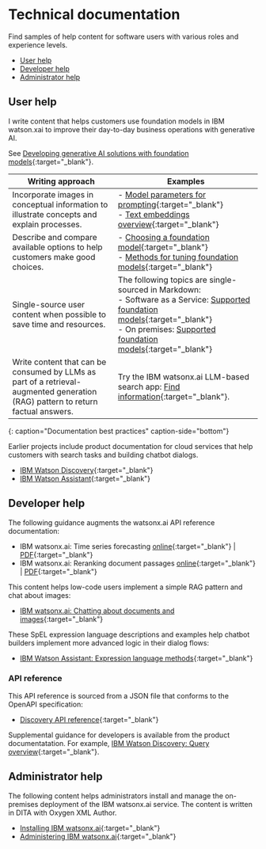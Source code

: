 # Technical documentation

Find samples of help content for software users with various roles and experience levels.

- [User help](#product-user-help)
- [Developer help](#developer-help)
- [Administrator help](#administrator-help)

## User help

I write content that helps customers use foundation models in IBM watson.xai to improve their day-to-day business operations with generative AI.

See [Developing generative AI solutions with foundation models](https://www.ibm.com/docs/SSYOK8/wsj/analyze-data/fm-overview.html){:target="_blank"}.

| Writing approach | Examples |
|------------------|----------|
| Incorporate images in conceptual information to illustrate concepts and explain processes. | - [Model parameters for prompting](https://michelle-miller.github.io/samples/wx-llm-parameters-sample.pdf){:target="_blank"}<br/> - [Text embeddings overview](https://www.ibm.com/docs/SSYOK8/wsj/analyze-data/fm-embed-overview.html){:target="_blank"} |
| Describe and compare available options to help customers make good choices. | - [Choosing a foundation model](https://www.ibm.com/docs/SSYOK8/wsj/analyze-data/fm-model-choose.html){:target="_blank"}<br/> - [Methods for tuning foundation models](https://michelle-miller.github.io/samples/wx-tuning.pdf){:target="_blank"} |
| Single-source user content when possible to save time and resources. | The following topics are single-sourced in Markdown:<br/> - Software as a Service: [Supported foundation models](https://www.ibm.com/docs/SSYOK8/wsj/analyze-data/fm-models.html){:target="_blank"}<br/> - On premises: [Supported foundation models](https://www.ibm.com/docs/SSLSRPV_latest/wsj/analyze-data/fm-models.html){:target="_blank"} |
| Write content that can be consumed by LLMs as part of a retrieval-augmented generation (RAG) pattern to return factual answers. | Try the IBM watsonx.ai LLM-based search app: [Find information](https://dataplatform.cloud.ibm.com/docs/content/wsj/getting-started/welcome-main.html?context=wx){:target="_blank"}. |
{: caption="Documentation best practices" caption-side="bottom"}

Earlier projects include product documentation for cloud services that help customers with search tasks and building chatbot dialogs.

- [IBM Watson Discovery](https://cloud.ibm.com/docs/discovery-data){:target="_blank"}
- [IBM Watson Assistant](https://cloud.ibm.com/docs/assistant?topic=assistant-index){:target="_blank"}

## Developer help

The following guidance augments the watsonx.ai API reference documentation:

- IBM watsonx.ai: Time series forecasting [online](https://www.ibm.com/docs/SSYOK8/wsj/analyze-data/fm-api-time-series.html){:target="_blank"} | [PDF](https://michelle-miller.github.io/samples/wx-time-series-api-sample.pdf){:target="_blank"}
- IBM watsonx.ai: Reranking document passages [online](https://www.ibm.com/docs/SSYOK8/wsj/analyze-data/fm-api-rerank.html#api){:target="_blank"} | [PDF](https://michelle-miller.github.io/samples/wx-rerank-api-sample.pdf){:target="_blank"}

This content helps low-code users implement a simple RAG pattern and chat about images:

- [IBM watsonx.ai: Chatting about documents and images](https://michelle-miller.github.io/samples/wx-chatting-sample.pdf){:target="_blank"}

These SpEL expression language descriptions and examples help chatbot builders implement more advanced logic in their dialog flows:

- [IBM Watson Assistant: Expression language methods](https://cloud.ibm.com/docs/assistant?topic=assistant-dialog-methods){:target="_blank"}

### API reference

This API reference is sourced from a JSON file that conforms to the OpenAPI specification:

- [Discovery API reference](https://cloud.ibm.com/apidocs/discovery-data){:target="_blank"}

Supplemental guidance for developers is available from the product documentatation. For example, [IBM Watson Discovery: Query overview](https://cloud.ibm.com/docs/discovery-data?topic=discovery-data-query-concepts){:target="_blank"}.

## Administrator help

The following content helps administrators install and manage the on-premises deployment of the IBM watsonx.ai service. The content is written in DITA with Oxygen XML Author.

- [Installing IBM watsonx.ai](https://www.ibm.com/docs/SSNFH6_latest/svc-watsonxai/watsonxai-install.html){:target="_blank"}
- [Administering IBM watsonx.ai](https://www.ibm.com/docs/SSNFH6_latest/svc-watsonxai/watsonxai-admin.html){:target="_blank"}

